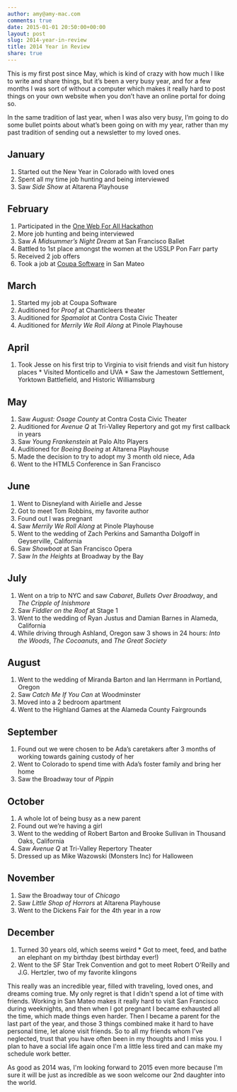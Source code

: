 ```yaml
---
author: amy@amy-mac.com
comments: true
date: 2015-01-01 20:50:00+00:00
layout: post
slug: 2014-year-in-review
title: 2014 Year in Review
share: true
---
```


This is my first post since May, which is kind of crazy with how much I like to write and share things, but it’s been a very busy year, and for a few months I was sort of without a computer which makes it really hard to post things on your own website when you don’t have an online portal for doing so.

In the same tradition of last year, when I was also very busy, I’m going to do some bullet points about what’s been going on with my year, rather than my past tradition of sending out a newsletter to my loved ones.

## January
  1. Started out the New Year in Colorado with loved ones
  2. Spent all my time job hunting and being interviewed
  3. Saw *Side Show* at Altarena Playhouse

## February
  1. Participated in the [One Web For All Hackathon](http://onewebforall.us/)
  2. More job hunting and being interviewed
  3. Saw *A Midsummer’s Night Dream* at San Francisco Ballet
  4. Battled to 1st place amongst the women at the USSLP Pon Farr party
  5. Received 2 job offers
  6. Took a job at [Coupa Software](http://www.coupa.com) in San Mateo

## March
  1. Started my job at Coupa Software
  2. Auditioned for *Proof* at Chanticleers theater
  3. Auditioned for *Spamalot* at Contra Costa Civic Theater
  4. Auditioned for *Merrily We Roll Along* at Pinole Playhouse

## April
  1. Took Jesse on his first trip to Virginia to visit friends and visit fun history places
    * Visited Monticello and UVA
    * Saw the Jamestown Settlement, Yorktown Battlefield, and Historic Williamsburg

## May
  1. Saw *August: Osage County* at Contra Costa Civic Theater
  2. Auditioned for *Avenue Q* at Tri-Valley Repertory and got my first callback in years
  3. Saw *Young Frankenstein* at Palo Alto Players
  4. Auditioned for *Boeing Boeing* at Altarena Playhouse
  5. Made the decision to try to adopt my 3 month old niece, Ada
  6. Went to the HTML5 Conference in San Francisco

## June
  1. Went to Disneyland with Airielle and Jesse
  2. Got to meet Tom Robbins, my favorite author
  3. Found out I was pregnant
  4. Saw *Merrily We Roll Along* at Pinole Playhouse
  5. Went to the wedding of Zach Perkins and Samantha Dolgoff in Geyserville, California
  6. Saw *Showboat* at San Francisco Opera
  7. Saw *In the Heights* at Broadway by the Bay

## July
  1. Went on a trip to NYC and saw *Cabaret*, *Bullets Over Broadway*, and *The Cripple of Inishmore*
  2. Saw *Fiddler on the Roof* at Stage 1
  3. Went to the wedding of Ryan Justus and Damian Barnes in Alameda, California
  4. While driving through Ashland, Oregon saw 3 shows in 24 hours: *Into the Woods*, *The Cocoanuts*, and *The Great Society*

## August
  1. Went to the wedding of Miranda Barton and Ian Herrmann in Portland, Oregon
  2. Saw *Catch Me If You Can* at Woodminster
  3. Moved into a 2 bedroom apartment
  4. Went to the Highland Games at the Alameda County Fairgrounds

## September
  1. Found out we were chosen to be Ada’s caretakers after 3 months of working towards gaining custody of her
  2. Went to Colorado to spend time with Ada’s foster family and bring her home
  3. Saw the Broadway tour of *Pippin*

## October
  1. A whole lot of being busy as a new parent
  2. Found out we’re having a girl
  3. Went to the wedding of Robert Barton and Brooke Sullivan in Thousand Oaks, California
  4. Saw *Avenue Q* at Tri-Valley Repertory Theater
  5. Dressed up as Mike Wazowski (Monsters Inc) for Halloween

## November
  1. Saw the Broadway tour of *Chicago*
  2. Saw *Little Shop of Horrors* at Altarena Playhouse
  3. Went to the Dickens Fair for the 4th year in a row

## December
  1. Turned 30 years old, which seems weird
    * Got to meet, feed, and bathe an elephant on my birthday (best birthday ever!)
  2. Went to the SF Star Trek Convention and got to meet Robert O'Reilly and J.G. Hertzler, two of my favorite klingons
  
This really was an incredible year, filled with traveling, loved ones, and dreams coming true. My only regret is that I didn't spend a lot of time with friends. Working in San Mateo makes it really hard to visit San Francisco during weeknights, and then when I got pregnant I became exhausted all the time, which made things even harder. Then I became a parent for the last part of the year, and those 3 things combined make it hard to have personal time, let alone visit friends. So to all my friends whom I've neglected, trust that you have often been in my thoughts and I miss you. I plan to have a social life again once I'm a little less tired and can make my schedule work better.

As good as 2014 was, I'm looking forward to 2015 even more because I'm sure it will be just as incredible as we soon welcome our 2nd daughter into the world.
